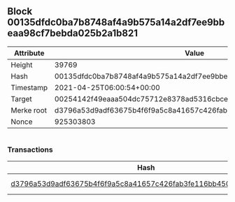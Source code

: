 ## Block 00135dfdc0ba7b8748af4a9b575a14a2df7ee9bbeaa98cf7bebda025b2a1b821

Attribute | Value
--- | ---
Height | 39769
Hash | 00135dfdc0ba7b8748af4a9b575a14a2df7ee9bbeaa98cf7bebda025b2a1b821
Timestamp | 2021-04-25T06:00:54+00:00
Target | 00254142f49eaaa504dc75712e8378ad5316cbcead634704b3734b6271167cc4
Merke root | d3796a53d9adf63675b4f6f9a5c8a41657c426fab3fe116bb4503c3f61b7e88d
Nonce | 925303803

```

```

### Transactions

Hash | Amount
--- | ---
[d3796a53d9adf63675b4f6f9a5c8a41657c426fab3fe116bb4503c3f61b7e88d](d3796a53d9adf63675b4f6f9a5c8a41657c426fab3fe116bb4503c3f61b7e88d.md) | 10.00000000 SKEPTI 
